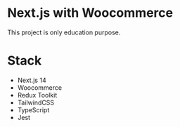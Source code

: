 
# Next.js with Woocommerce

This project is only education purpose.

# Stack
- Next.js 14
- Woocommerce
- Redux Toolkit
- TailwindCSS
- TypeScript
- Jest

